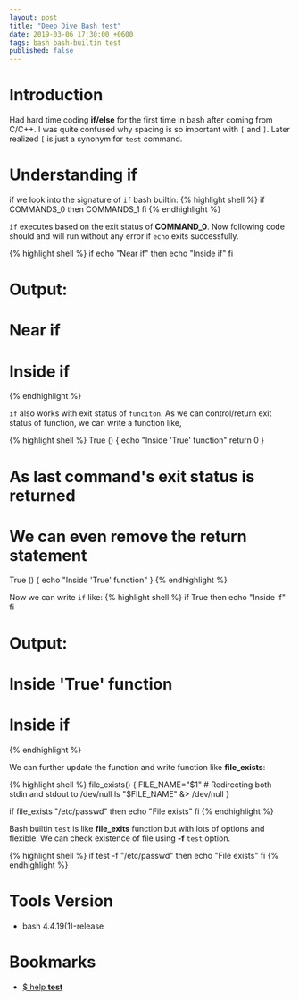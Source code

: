 ```yaml
---
layout: post
title: "Deep Dive Bash test"
date: 2019-03-06 17:30:00 +0600
tags: bash bash-builtin test
published: false
---
```


# Introduction
Had hard time coding __if/else__ for the first time in bash after coming from C/C++. I was quite confused why spacing is
so important with `[` and `]`. Later realized  `[` is just a synonym for `test` command.

# Understanding if

if we look into the signature of `if` bash builtin:
{% highlight shell %}
if COMMANDS_0
then
    COMMANDS_1
fi
{% endhighlight %}

`if` executes based on the exit status of __COMMAND_0__. Now following code should and will run without any error if
`echo` exits successfully.

{% highlight shell %}
if echo "Near if"
    then echo "Inside if"
fi

# Output:
# Near if
# Inside if
{% endhighlight %}

`if` also works with exit status of `funciton`. As we can control/return exit status of function, we can write a
function like,

{% highlight shell %}
True () {
    echo "Inside 'True' function"
    return 0
}

# As last command's exit status is returned
# We can even remove the return statement
True () {
    echo "Inside 'True' function"
}
{% endhighlight %}

Now we can write `if` like:
{% highlight shell %}
if True
then
    echo "Inside if"
fi

# Output:
# Inside 'True' function
# Inside if
{% endhighlight %}

We can further update the function and write function like __file_exists__:

{% highlight shell %}
file_exists() {
    FILE_NAME="$1"
    # Redirecting both stdin and stdout to /dev/null
    ls "$FILE_NAME" &> /dev/null
}

if file_exists "/etc/passwd"
then
    echo "File exists"
fi
{% endhighlight %}

Bash builtin `test` is like __file_exits__ function but with lots of options and flexible. We can check existence of
file using __-f__ `test` option.

{% highlight shell %}
if test -f "/etc/passwd"
then
    echo "File exists"
fi
{% endhighlight %}

# Tools Version
* bash 4.4.19(1)-release

# Bookmarks
* [$ help __test__](https://www.gnu.org/software/bash/manual/html_node/Bourne-Shell-Builtins.html#Bourne-Shell-Builtins)
